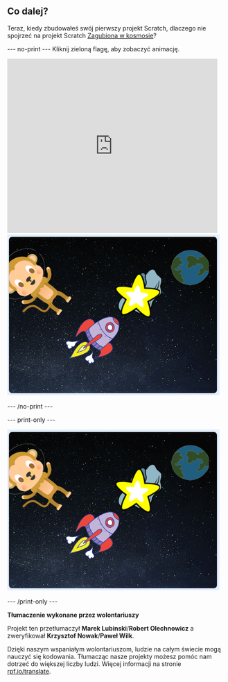 ## Co dalej?

Teraz, kiedy zbudowałeś swój pierwszy projekt Scratch, dlaczego nie spojrzeć na projekt Scratch [Zagubiona w kosmosie](https://projects.raspberrypi.org/pl-PL/projects/lost-in-space?utm_source=pathway&utm_medium=whatnext&utm_campaign=projects)?

--- no-print --- Kliknij zieloną flagę, aby zobaczyć animację.

<div class="scratch-preview">
  <iframe allowtransparency="true" width="485" height="402" src="https://scratch.mit.edu/projects/embed/334688417/?autostart=false" frameborder="0" scrolling="no"></iframe>
  <img src="images/space-final.png">
</div>

--- /no-print ---

--- print-only ---

![Skończony projekt](images/space-final.png)

--- /print-only ---


**Tłumaczenie wykonane przez wolontariuszy**

Projekt ten przetłumaczył **Marek Lubinski**/**Robert Olechnowicz** a zweryfikował **Krzysztof Nowak**/**Paweł Wilk**.

Dzięki naszym wspaniałym wolontariuszom, ludzie na całym świecie mogą nauczyć się kodowania. Tłumacząc nasze projekty możesz pomóc nam dotrzeć do większej liczby ludzi. Więcej informacji na stronie [rpf.io/translate](https://rpf.io/translate).
